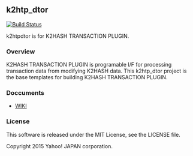 k2htp_dtor
-------------
[![Build Status](https://travis-ci.org/yahoojapan/k2htp_dtor.svg?branch=master)](https://travis-ci.org/yahoojapan/k2htp_dtor)

k2htpdtor is for K2HASH TRANSACTION PLUGIN.

### Overview
K2HASH TRANSACTION PLUGIN is programable I/F for processing transaction
data from modifying K2HASH data.
This k2htp_dtor project is the base templates for building K2HASH
TRANSACTION PLUGIN.

### Doccuments
  - [WIKI](https://github.com/yahoojapan/k2htp_dtor/wiki)

### License
This software is released under the MIT License, see the LICENSE file.

Copyright 2015 Yahoo! JAPAN corporation.
